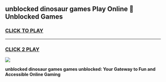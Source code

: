 
## unblocked dinosaur games Play Online 👋 Unblocked Games
<h3>
<a href="https://premium.freeplayer.one?title=unblocked_dinosaur_games&ref=19F">CLICK TO PLAY</a></h3>
<hr>

<h3>
<a href="https://premium.freeplayer.one?title=unblocked_dinosaur_games&ref=19F">CLICK 2 PLAY</a>
  
</h3>

<a href="https://premium.freeplayer.one?title=unblocked_dinosaur_games&ref=19F"><img src="https://clearcache.store/games.png"></a>


**unblocked dinosaur games games unblocked: Your Gateway to Fun and Accessible Online Gaming**
